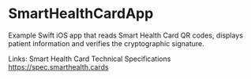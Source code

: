 # SmartHealthCardApp
Example Swift iOS app that reads Smart Health Card QR codes, displays patient information and verifies the cryptographic signature.

Links:
Smart Health Card Technical Specifications
https://spec.smarthealth.cards
